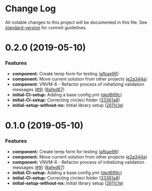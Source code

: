 # Change Log

All notable changes to this project will be documented in this file. See [standard-version](https://github.com/conventional-changelog/standard-version) for commit guidelines.

# 0.2.0 (2019-05-10)


### Features

* **component:** Create temp form for testing ([afbae96](https://github.com/valueadd-poland/ng-validation-messages/commit/afbae96))
* **component:** Move current solution from other projects ([e2a344a](https://github.com/valueadd-poland/ng-validation-messages/commit/e2a344a))
* **component:** VNVM-6 - Refactor process of initializing validation messages ([#9](https://github.com/valueadd-poland/ng-validation-messages/issues/9)) ([8afed67](https://github.com/valueadd-poland/ng-validation-messages/commit/8afed67))
* **initial-CI-setup:** Adding a base config.yml ([ded669c](https://github.com/valueadd-poland/ng-validation-messages/commit/ded669c))
* **initial-CI-setup:** Correcting circleci folder ([33361a8](https://github.com/valueadd-poland/ng-validation-messages/commit/33361a8))
* **initial-setup-without-nx:** Initial library setup ([2611c1e](https://github.com/valueadd-poland/ng-validation-messages/commit/2611c1e))



# 0.1.0 (2019-05-10)


### Features

* **component:** Create temp form for testing ([afbae96](https://github.com/valueadd-poland/ng-validation-messages/commit/afbae96))
* **component:** Move current solution from other projects ([e2a344a](https://github.com/valueadd-poland/ng-validation-messages/commit/e2a344a))
* **component:** VNVM-6 - Refactor process of initializing validation messages ([#9](https://github.com/valueadd-poland/ng-validation-messages/issues/9)) ([8afed67](https://github.com/valueadd-poland/ng-validation-messages/commit/8afed67))
* **initial-CI-setup:** Adding a base config.yml ([ded669c](https://github.com/valueadd-poland/ng-validation-messages/commit/ded669c))
* **initial-CI-setup:** Correcting circleci folder ([33361a8](https://github.com/valueadd-poland/ng-validation-messages/commit/33361a8))
* **initial-setup-without-nx:** Initial library setup ([2611c1e](https://github.com/valueadd-poland/ng-validation-messages/commit/2611c1e))
